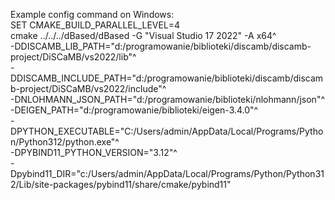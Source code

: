 Example config command on Windows:  
SET CMAKE_BUILD_PARALLEL_LEVEL=4  
cmake ../../../dBased/dBased -G "Visual Studio 17 2022" -A x64^  
    -DDISCAMB_LIB_PATH="d:/programowanie/biblioteki/discamb/discamb-project/DiSCaMB/vs2022/lib"^  
    -DDISCAMB_INCLUDE_PATH="d:/programowanie/biblioteki/discamb/discamb-project/DiSCaMB/vs2022/include"^  
    -DNLOHMANN_JSON_PATH="d:/programowanie/biblioteki/nlohmann/json"^  
    -DEIGEN_PATH="d:/programowanie/biblioteki/eigen-3.4.0"^  
    -DPYTHON_EXECUTABLE="C:/Users/admin/AppData/Local/Programs/Python/Python312/python.exe"^  
    -DPYBIND11_PYTHON_VERSION="3.12"^      
    -Dpybind11_DIR="c:/Users/admin/AppData/Local/Programs/Python/Python312/Lib/site-packages/pybind11/share/cmake/pybind11"  
